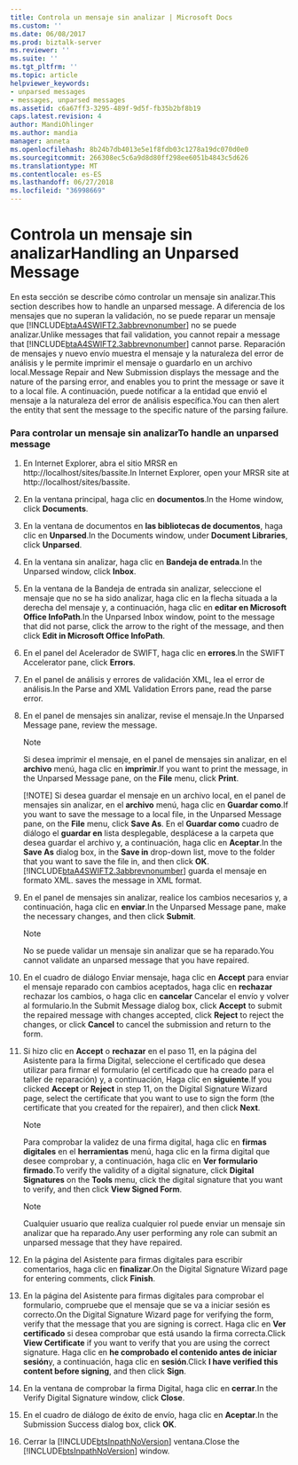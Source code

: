 ```yaml
---
title: Controla un mensaje sin analizar | Microsoft Docs
ms.custom: ''
ms.date: 06/08/2017
ms.prod: biztalk-server
ms.reviewer: ''
ms.suite: ''
ms.tgt_pltfrm: ''
ms.topic: article
helpviewer_keywords:
- unparsed messages
- messages, unparsed messages
ms.assetid: c6a67ff3-3295-489f-9d5f-fb35b2bf8b19
caps.latest.revision: 4
author: MandiOhlinger
ms.author: mandia
manager: anneta
ms.openlocfilehash: 8b24b7db4013e5e1f8fdb03c1278a19dc070d0e0
ms.sourcegitcommit: 266308ec5c6a9d8d80ff298ee6051b4843c5d626
ms.translationtype: MT
ms.contentlocale: es-ES
ms.lasthandoff: 06/27/2018
ms.locfileid: "36998669"
---
```

# <a name="handling-an-unparsed-message"></a><span data-ttu-id="ab6c7-102">Controla un mensaje sin analizar</span><span class="sxs-lookup"><span data-stu-id="ab6c7-102">Handling an Unparsed Message</span></span>
<span data-ttu-id="ab6c7-103">En esta sección se describe cómo controlar un mensaje sin analizar.</span><span class="sxs-lookup"><span data-stu-id="ab6c7-103">This section describes how to handle an unparsed message.</span></span> <span data-ttu-id="ab6c7-104">A diferencia de los mensajes que no superan la validación, no se puede reparar un mensaje que [!INCLUDE[btaA4SWIFT2.3abbrevnonumber](../../includes/btaa4swift2-3abbrevnonumber-md.md)] no se puede analizar.</span><span class="sxs-lookup"><span data-stu-id="ab6c7-104">Unlike messages that fail validation, you cannot repair a message that [!INCLUDE[btaA4SWIFT2.3abbrevnonumber](../../includes/btaa4swift2-3abbrevnonumber-md.md)] cannot parse.</span></span> <span data-ttu-id="ab6c7-105">Reparación de mensajes y nuevo envío muestra el mensaje y la naturaleza del error de análisis y le permite imprimir el mensaje o guardarlo en un archivo local.</span><span class="sxs-lookup"><span data-stu-id="ab6c7-105">Message Repair and New Submission displays the message and the nature of the parsing error, and enables you to print the message or save it to a local file.</span></span> <span data-ttu-id="ab6c7-106">A continuación, puede notificar a la entidad que envió el mensaje a la naturaleza del error de análisis específica.</span><span class="sxs-lookup"><span data-stu-id="ab6c7-106">You can then alert the entity that sent the message to the specific nature of the parsing failure.</span></span>  

### <a name="to-handle-an-unparsed-message"></a><span data-ttu-id="ab6c7-107">Para controlar un mensaje sin analizar</span><span class="sxs-lookup"><span data-stu-id="ab6c7-107">To handle an unparsed message</span></span>  

1. <span data-ttu-id="ab6c7-108">En Internet Explorer, abra el sitio MRSR en http://localhost/sites/bassite.</span><span class="sxs-lookup"><span data-stu-id="ab6c7-108">In Internet Explorer, open your MRSR site at http://localhost/sites/bassite.</span></span>  

2. <span data-ttu-id="ab6c7-109">En la ventana principal, haga clic en **documentos**.</span><span class="sxs-lookup"><span data-stu-id="ab6c7-109">In the Home window, click **Documents**.</span></span>  

3. <span data-ttu-id="ab6c7-110">En la ventana de documentos en **las bibliotecas de documentos**, haga clic en **Unparsed**.</span><span class="sxs-lookup"><span data-stu-id="ab6c7-110">In the Documents window, under **Document Libraries**, click **Unparsed**.</span></span>  

4. <span data-ttu-id="ab6c7-111">En la ventana sin analizar, haga clic en **Bandeja de entrada**.</span><span class="sxs-lookup"><span data-stu-id="ab6c7-111">In the Unparsed window, click **Inbox**.</span></span>  

5. <span data-ttu-id="ab6c7-112">En la ventana de la Bandeja de entrada sin analizar, seleccione el mensaje que no se ha sido analizar, haga clic en la flecha situada a la derecha del mensaje y, a continuación, haga clic en **editar en Microsoft Office InfoPath**.</span><span class="sxs-lookup"><span data-stu-id="ab6c7-112">In the Unparsed Inbox window, point to the message that did not parse, click the arrow to the right of the message, and then click **Edit in Microsoft Office InfoPath**.</span></span>  

6. <span data-ttu-id="ab6c7-113">En el panel del Acelerador de SWIFT, haga clic en **errores**.</span><span class="sxs-lookup"><span data-stu-id="ab6c7-113">In the SWIFT Accelerator pane, click **Errors**.</span></span>  

7. <span data-ttu-id="ab6c7-114">En el panel de análisis y errores de validación XML, lea el error de análisis.</span><span class="sxs-lookup"><span data-stu-id="ab6c7-114">In the Parse and XML Validation Errors pane, read the parse error.</span></span>  

8. <span data-ttu-id="ab6c7-115">En el panel de mensajes sin analizar, revise el mensaje.</span><span class="sxs-lookup"><span data-stu-id="ab6c7-115">In the Unparsed Message pane, review the message.</span></span>  

   > [!NOTE]
   >  <span data-ttu-id="ab6c7-116">Si desea imprimir el mensaje, en el panel de mensajes sin analizar, en el **archivo** menú, haga clic en **imprimir**.</span><span class="sxs-lookup"><span data-stu-id="ab6c7-116">If you want to print the message, in the Unparsed Message pane, on the **File** menu, click **Print**.</span></span>  
   > 
   > [!NOTE]
   >  <span data-ttu-id="ab6c7-117">Si desea guardar el mensaje en un archivo local, en el panel de mensajes sin analizar, en el **archivo** menú, haga clic en **Guardar como**.</span><span class="sxs-lookup"><span data-stu-id="ab6c7-117">If you want to save the message to a local file, in the Unparsed Message pane, on the **File** menu, click **Save As**.</span></span> <span data-ttu-id="ab6c7-118">En el **Guardar como** cuadro de diálogo el **guardar en** lista desplegable, desplácese a la carpeta que desea guardar el archivo y, a continuación, haga clic en **Aceptar**.</span><span class="sxs-lookup"><span data-stu-id="ab6c7-118">In the **Save As** dialog box, in the **Save in** drop-down list, move to the folder that you want to save the file in, and then click **OK**.</span></span> [!INCLUDE[btaA4SWIFT2.3abbrevnonumber](../../includes/btaa4swift2-3abbrevnonumber-md.md)]<span data-ttu-id="ab6c7-119"> guarda el mensaje en formato XML.</span><span class="sxs-lookup"><span data-stu-id="ab6c7-119"> saves the message in XML format.</span></span>  

9. <span data-ttu-id="ab6c7-120">En el panel de mensajes sin analizar, realice los cambios necesarios y, a continuación, haga clic en **enviar**.</span><span class="sxs-lookup"><span data-stu-id="ab6c7-120">In the Unparsed Message pane, make the necessary changes, and then click **Submit**.</span></span>  

    > [!NOTE]
    >  <span data-ttu-id="ab6c7-121">No se puede validar un mensaje sin analizar que se ha reparado.</span><span class="sxs-lookup"><span data-stu-id="ab6c7-121">You cannot validate an unparsed message that you have repaired.</span></span>  

10. <span data-ttu-id="ab6c7-122">En el cuadro de diálogo Enviar mensaje, haga clic en **Accept** para enviar el mensaje reparado con cambios aceptados, haga clic en **rechazar** rechazar los cambios, o haga clic en **cancelar** Cancelar el envío y volver al formulario.</span><span class="sxs-lookup"><span data-stu-id="ab6c7-122">In the Submit Message dialog box, click **Accept** to submit the repaired message with changes accepted, click **Reject** to reject the changes, or click **Cancel** to cancel the submission and return to the form.</span></span>  

11. <span data-ttu-id="ab6c7-123">Si hizo clic en **Accept** o **rechazar** en el paso 11, en la página del Asistente para la firma Digital, seleccione el certificado que desea utilizar para firmar el formulario (el certificado que ha creado para el taller de reparación) y, a continuación, Haga clic en **siguiente**.</span><span class="sxs-lookup"><span data-stu-id="ab6c7-123">If you clicked **Accept** or **Reject** in step 11, on the Digital Signature Wizard page, select the certificate that you want to use to sign the form (the certificate that you created for the repairer), and then click **Next**.</span></span>  

    > [!NOTE]
    >  <span data-ttu-id="ab6c7-124">Para comprobar la validez de una firma digital, haga clic en **firmas digitales** en el **herramientas** menú, haga clic en la firma digital que desee comprobar y, a continuación, haga clic en **Ver formulario firmado**.</span><span class="sxs-lookup"><span data-stu-id="ab6c7-124">To verify the validity of a digital signature, click **Digital Signatures** on the **Tools** menu, click the digital signature that you want to verify, and then click **View Signed Form**.</span></span>  

    > [!NOTE]
    >  <span data-ttu-id="ab6c7-125">Cualquier usuario que realiza cualquier rol puede enviar un mensaje sin analizar que ha reparado.</span><span class="sxs-lookup"><span data-stu-id="ab6c7-125">Any user performing any role can submit an unparsed message that they have repaired.</span></span>  

12. <span data-ttu-id="ab6c7-126">En la página del Asistente para firmas digitales para escribir comentarios, haga clic en **finalizar**.</span><span class="sxs-lookup"><span data-stu-id="ab6c7-126">On the Digital Signature Wizard page for entering comments, click **Finish**.</span></span>  

13. <span data-ttu-id="ab6c7-127">En la página del Asistente para firmas digitales para comprobar el formulario, compruebe que el mensaje que se va a iniciar sesión es correcto.</span><span class="sxs-lookup"><span data-stu-id="ab6c7-127">On the Digital Signature Wizard page for verifying the form, verify that the message that you are signing is correct.</span></span> <span data-ttu-id="ab6c7-128">Haga clic en **Ver certificado** si desea comprobar que está usando la firma correcta.</span><span class="sxs-lookup"><span data-stu-id="ab6c7-128">Click **View Certificate** if you want to verify that you are using the correct signature.</span></span> <span data-ttu-id="ab6c7-129">Haga clic en **he comprobado el contenido antes de iniciar sesión**y, a continuación, haga clic en **sesión**.</span><span class="sxs-lookup"><span data-stu-id="ab6c7-129">Click **I have verified this content before signing**, and then click **Sign**.</span></span>  

14. <span data-ttu-id="ab6c7-130">En la ventana de comprobar la firma Digital, haga clic en **cerrar**.</span><span class="sxs-lookup"><span data-stu-id="ab6c7-130">In the Verify Digital Signature window, click **Close**.</span></span>  

15. <span data-ttu-id="ab6c7-131">En el cuadro de diálogo de éxito de envío, haga clic en **Aceptar**.</span><span class="sxs-lookup"><span data-stu-id="ab6c7-131">In the Submission Success dialog box, click **OK**.</span></span>  

16. <span data-ttu-id="ab6c7-132">Cerrar la [!INCLUDE[btsInpathNoVersion](../../includes/btsinpathnoversion-md.md)] ventana.</span><span class="sxs-lookup"><span data-stu-id="ab6c7-132">Close the [!INCLUDE[btsInpathNoVersion](../../includes/btsinpathnoversion-md.md)] window.</span></span>
